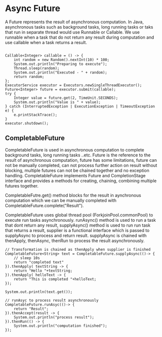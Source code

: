 
# Async Future

A Future represents the result of asynchronous computation. In Java, asynchronous tasks such as background tasks, long running tasks or taks that run in separate thread would use Runnable or Callable. We use runnable when a task that do not return any result during computation and use callable when a task returns a result. 


```

Callable<Integer> callable = () -> {
	int random = new Random().nextInt(10) * 100;
	System.out.println("Preparing to execute");
	Thread.sleep(random);
	System.out.println("Executed - " + random);
	return random;
};
ExecutorService executor = Executors.newSingleThreadExecutor();
Future<Integer> future = executor.submit(callable);
try {
	Integer value = future.get(2, TimeUnit.SECONDS);
	System.out.println("Value is " + value);
} catch (InterruptedException | ExecutionException | TimeoutException e) {
	e.printStackTrace();
}
executor.shutdown();

```

## CompletableFuture
CompletableFuture is used in asynchronous computation to complete background tasks, long running tasks ..etc. Future is the reference to the result of asynchronous computation, future has some limitations, future can not be manually completed, can not process further action on result without blocking, multiple futures can not be chained together and no exception handling. CompletableFuture implements Future and CompletionStage interface and provides a methods for creating, chaining, combining multiple futures together. 

CompletableFutre.get() method blocks for the result in aynchronous computation which we can be manually completed  with CompletableFuture.complete("Result").

CompletableFuture uses global thread pool (ForkjoinPool.commonPool) to execute run tasks asynchronously. runAsync() method is used to run a task that dont return any result, supplyAsync() method is used to run run task that returns a result, supplier is a functional interface which is passed to supplyAsync to process and return result. supplyAsync is chained with thenApply, thenAsync, thenRun to process the result asynchronously.


```
// Transformation is chained as thenApply when supplier is finished
CompletableFuture<String> text = CompletableFuture.supplyAsync(()-> {
	// sleep 10s 
	return "completed text"
}).thenApply( textString -> {
	return "Hello "+textString;
}).thenApply( helloText -> {
	return "This is completed "+helloText;
});

System.out.println(text.get());

// runAsyc to process result asynchronously
CompletableFuture.runAsyc(()-> {
	return "Result";
}).thenAccept(result -> {
	System.out.println("process result");
}).thenRun(() -> {
	System.out.println("computation finished");
});

```

